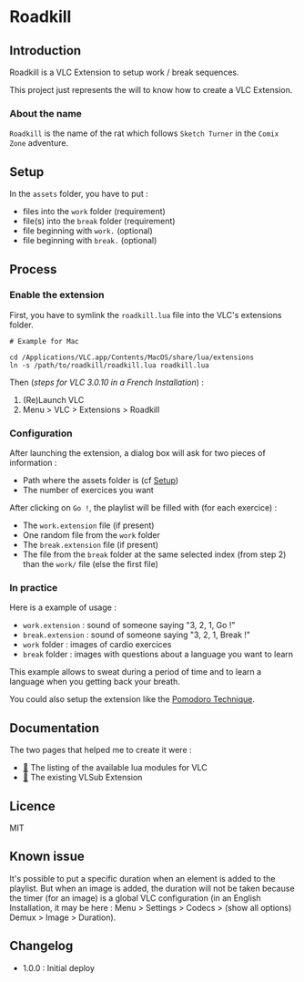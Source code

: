 # Roadkill

## Introduction

Roadkill is a VLC Extension to setup work / break sequences.

This project just represents the will to know how to create a VLC Extension.

### About the name

`Roadkill` is the name of the rat which follows `Sketch Turner` in the `Comix Zone` adventure.

## Setup

In the `assets` folder, you have to put :

- files into the `work` folder (requirement)
- file(s) into the `break` folder (requirement)
- file beginning with `work.` (optional)
- file beginning with `break.` (optional)

## Process

### Enable the extension

First, you have to symlink the `roadkill.lua` file into the VLC's extensions folder.

    # Example for Mac
    
    cd /Applications/VLC.app/Contents/MacOS/share/lua/extensions
    ln -s /path/to/roadkill/roadkill.lua roadkill.lua

Then (_steps for VLC 3.0.10 in a French Installation_) :

1. (Re)Launch VLC
2. Menu > VLC > Extensions > Roadkill

### Configuration

After launching the extension, a dialog box will ask for two pieces of information :

- Path where the assets folder is (cf [Setup](#setup))
- The number of exercices you want

After clicking on `Go !`, the playlist will be filled with (for each exercice) :

- The `work.extension` file (if present)
- One random file from the `work` folder
- The `break.extension` file (if present)
- The file from the `break` folder at the same selected index (from step 2) than the `work/` file (else the first file)

### In practice

Here is a example of usage :

- `work.extension` : sound of someone saying "3, 2, 1, Go !"
- `break.extension` : sound of someone saying "3, 2, 1, Break !"
- `work` folder : images of cardio exercices
- `break` folder : images with questions about a language you want to learn

This example allows to sweat during a period of time and to learn a language when you getting back your breath.

You could also setup the extension like the [Pomodoro Technique](https://en.wikipedia.org/wiki/Pomodoro_Technique).

## Documentation

The two pages that helped me to create it were :

- [🔗](https://www.videolan.org/developers/vlc/share/lua/README.txt) The listing of the available lua modules for VLC
- [🔗](https://github.com/exebetche/vlsub/blob/master/vlsub.lua) The existing VLSub Extension

## Licence

MIT

## Known issue

It's possible to put a specific duration when an element is added to the playlist.
But when an image is added, the duration will not be taken because the timer (for an image) is a global VLC configuration
(in an English Installation, it may be here : Menu > Settings > Codecs > (show all options) Demux > Image > Duration).

## Changelog

* 1.0.0 : Initial deploy